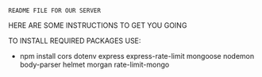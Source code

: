     README FILE FOR OUR SERVER

HERE ARE SOME INSTRUCTIONS TO GET YOU GOING

TO INSTALL REQUIRED PACKAGES USE:
   - npm install cors dotenv express express-rate-limit mongoose nodemon body-parser helmet morgan rate-limit-mongo